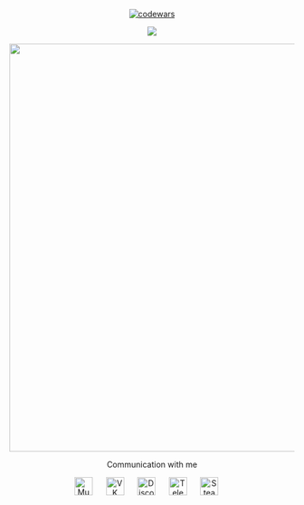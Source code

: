 <div align="center">    

[![codewars](https://www.codewars.com/users/Skyejk/badges/large)](https://www.codewars.com/users/Skyejk)
  <p align="center">
    <img src="https://readme-typing-svg.herokuapp.com/?lines=_Welcome+to+my+repository,+young+traveler.&font=Consolas%20Code&center=true&width=720&height=50&color=090&vCenter=true&size=30">
  </p>
  <p>
    <img src="https://github.com/Skyejk/Skyejk/blob/main/resources/proger.gif"
         width="720px"/>
  </p>
  <p align="center">
    
  </p>
  Communication with me
  <p>
   <p align="center">
    <a href="https://musicforprogramming.net/latest/"> <img width="32px" alt="Music" title="Music" src="https://github.com/Skyejk/Skyejk/blob/main/resources/music.svg"></a>&#8287;&#8287;&#8287;&#8287;&#8287;
    <a href="https://vk.com/mitya_tihiy"><img width="32px" alt="VK" title="VK" src="https://github.com/Skyejk/Skyejk/blob/main/resources/vk.svg"></a>&#8287;&#8287;&#8287;&#8287;&#8287;
    <a href="https://discordapp.com/users/396571555636707330/"><img width="32px" alt="Discord" title="Discord" src="https://github.com/Skyejk/Skyejk/blob/main/resources/discord.svg"></a>&#8287;&#8287;&#8287;&#8287;&#8287;
    <a href="https://t.me/mitya_tihiy"><img width="32px" alt="Telegram" title="Telegram" src="https://github.com/Skyejk/Skyejk/blob/main/resources/telegram.svg"></a>&#8287;&#8287;&#8287;&#8287;&#8287;
    <a href="https://steamcommunity.com/id/vbnzq/"><img width="32px" alt="Steam" title="Steam" src="https://github.com/Skyejk/Skyejk/blob/main/resources/steam.svg"></a>&#8287;&#8287;&#8287;&#8287;&#8287;
  </p>
</div>
